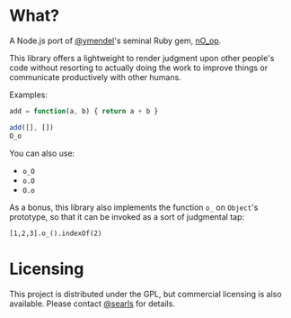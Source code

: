# What?

A Node.js port of [@ymendel](https://github.com/ymendel)'s seminal Ruby gem, [nO_op](https://github.com/ymendel/nO_op).

This library offers a lightweight to render judgment upon other people's code
without resorting to actually doing the work to improve things or communicate
productively with other humans.

Examples:

``` javascript
add = function(a, b) { return a + b }

add([], [])
O_o
```

You can also use:

* `o_O`
* `o.O`
* `O.o`


As a bonus, this library also implements the function `o_` on `Object`'s
prototype, so that it can be invoked as a sort of judgmental tap:

```
[1,2,3].o_().indexOf(2)
```

# Licensing

This project is distributed under the GPL, but commercial licensing is also
available. Please contact [@searls](http://twitter.com/searls) for details.

